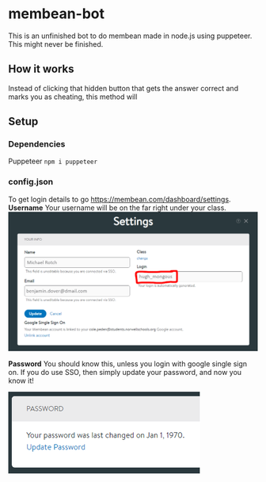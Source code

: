 # membean-bot
This is an unfinished bot to do membean made in node.js using puppeteer.
This might never be finished.

## How it works
Instead of clicking that hidden button that gets the answer correct and marks you as cheating, this method will 

## Setup

### Dependencies
Puppeteer
`npm i puppeteer`
### config.json
To get login details to go https://membean.com/dashboard/settings.
**Username**
Your username will be on the far right under your class.
![Finding your username](https://github.com/Colep14/membean-bot/blob/main/username.png?raw=true)

**Password**
You should know this, unless you login with google single sign on.
If you do use SSO, then simply update your password, and now you know it!

![Updating your password.](https://github.com/Colep14/membean-bot/blob/main/pwd.png?raw=true)
